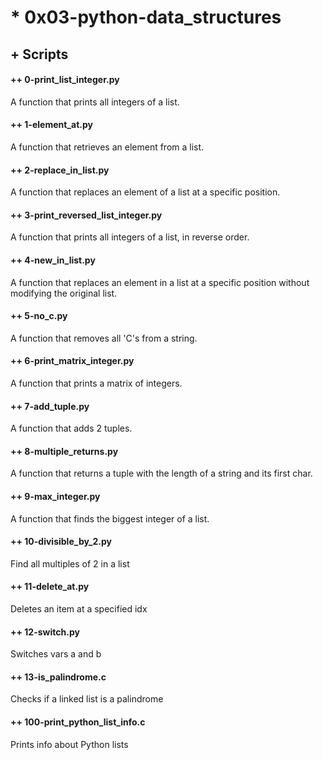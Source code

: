 # * 0x03-python-data_structures

## + Scripts

#### ++ 0-print_list_integer.py
A function that prints all integers of a list.
#### ++ 1-element_at.py
A function that retrieves an element from a list.
#### ++ 2-replace_in_list.py
A function that replaces an element of a list at a specific position.
#### ++ 3-print_reversed_list_integer.py
A function that prints all integers of a list, in reverse order.
#### ++ 4-new_in_list.py
A function that replaces an element in a list at a specific position without modifying the original list.
#### ++ 5-no_c.py
A function that removes all 'C's from a string.
#### ++ 6-print_matrix_integer.py
A function that prints a matrix of integers.
#### ++ 7-add_tuple.py
A function that adds 2 tuples.
#### ++ 8-multiple_returns.py
A function that returns a tuple with the length of a string and its first char.
#### ++  9-max_integer.py
A function that finds the biggest integer of a list.
#### ++ 10-divisible_by_2.py
Find all multiples of 2 in a list
#### ++ 11-delete_at.py
Deletes an item at a specified idx
#### ++ 12-switch.py
Switches vars a and b
#### ++ 13-is_palindrome.c
Checks if a linked list is a palindrome
#### ++ 100-print_python_list_info.c
Prints info about Python lists
